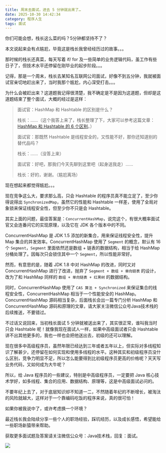 ```yaml
---
title: 周末去面试，进去 5 分钟就出来了…
date: 2025-10-30 14:42:34
category: 程序人生
tags: 面试
---
```


你们可能会想，栈长这么菜的吗？5分钟都坚持不了？

本文说起来会有点尴尬，毕竟这是栈长我曾经经历过的故事。。。

那时候的栈长还真菜，每天写着 if/ for 及一些简单的业务逻辑代码，虽工作有些日子了，但技术水平还停留在刚毕业的起步阶段。。。

记得，那是一个周末，栈长去某知名互联网公司面试，好像不到五分钟，我就被面试官亲切地赶出来了，当时我那个尴尬，内心深受打击。。。

为什么会被赶出来？这道题我记得很清楚，我不确定是不是因为这道题，但却是这道题结束了整个面试，大概的经过是这样：

> 面试官：HashMap 和 Hashtable 的区别是什么？
> 
> 栈长：……（这个我答上来了，栈长整理了下，大家可以参考这篇文章：[HashMap 和 Hashtable 的 6 个区别](https://mp.weixin.qq.com/s/EGqKMndXiJDIMeRQwxBd_w)。）
> 
> 面试官：那既然 Hashtable
是线程安全的，又性能不好，那你还知道别的替代品吗？
> 
> 栈长：……（没答上来）
> 
> 面试官：好吧，那我们今天先聊到这里吧（起身送我走）……
> 
> 栈长：好的，谢谢。（尴尬离场）

现在想起来都觉得尴尬。。。

现在竞争这么大，要求那么高，只会 Hashtable 的程序员真不能立足了，至少你得说得出 `SynchronizedMap`，虽然它的性能和 Hashtable 一样差，使用了全局对象锁来保证线程安全性，但至少你不只是会 Hashtable。

其实上面的问题，最佳答案是：`ConcurrentHashMap`，说完这个，有很大概率面试官又会连番问它的实现原理，以及它在 JDK 各个版本中的不同。

ConcurrentHashMap 是 JDK 1.5 添加的新集合，用来保证线程安全性，提升 Map 集合的并发效率。ConcurrentHashMap 使用了 `Segment` 的概念，默认有 16 个 `Segment`，`Segment` 里面依然还是数组 + 链表的数据结构，相当于给 HashMap 分桶处理了。因每次只会锁住其中一个 `Segment`，所以性能非常好。

然而，有意思的是，随着 JDK 1.8 中对 HashMap 的改进，同时又对 ConcurrentHashMap 进行了改进，抛弃了 `Segment + 数组 + 单向链表` 的设计，改为了和 HashMap 同样的 `数组 + 单向链表 + 红黑树` 的数据结构。

同时，ConcurrentHashMap 使用了 `CAS 算法 + Synchronized` 来保证集合的线程安全性，ConcurrentHashMap 相当于一个性能安全的 HashMap。ConcurrentHashMap 源码相当复杂，后面栈长会出一篇专门分析 HashMap 和 ConcurrentHashMap 源码和原理的文章，请大家关注微信公众号Java技术栈的后续推送，不要错过。

不过话又说回来，当初栈长面试 5 分钟就被送出来了，其实很正常，谁叫我当时只会 Hashtable 呢！就像我现在面试人一样，如果中高级面试者只会 Hashtable 讲不出其他更多的，我也一样也会把他送出去，初级的还可以理解。

现在很多中高级程序员，虽然年限已经达到三年或者五年以上，但实际对多线程知识了解甚少，还停留在如何实现和使用多线程的水平。这种其实和初级程序员没什么区别，竞争力明显不足，所以怎么能要得到比初级程序员更高的价格呢？天天写业务代码，又如何成为大牛呢？

所以，给 Java 程序员的一些建议，特别是中高级程序员，一定要把 Java 核心技术学好，如多线程、集合的应用、数据结构、原理等，这是中高级面试必问的。

不要年纪上去了，对于底层知识却不知道一二，不然随着年纪的不断增长，被淘汰的风险就越大，这样对于一个靠编码吃饭的程序来说，真的很可怕！

如果你被我说中了，或许考虑换一个环境？

最近栈长我会陆续分享一些个人的职场经验，踩坑经历，以及成长感悟，希望能给一些职场新猿带来帮助。

获取更多面试题及答案请关注微信公众号：Java技术栈，回复：面试。

![](http://img.javastack.cn/javastack.png)